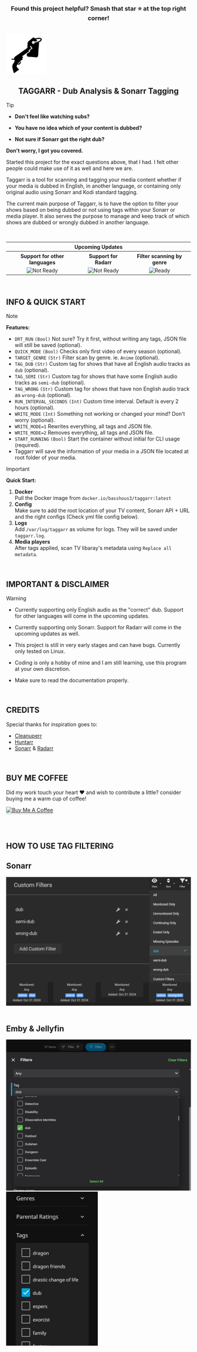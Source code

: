 
<h3 align="center"> Found this project helpful? Smash that star ⭐️ at the top right corner! </h3> 

<br>
<img width="110px" src=".images/taggarr_logo_whitebackground_round.png" alt=""></img> 

<h2 align="center">TAGGARR - Dub Analysis & Sonarr Tagging</h2> 

> [!TIP]
> 
> - **Don't feel like watching subs?**
>
> - **You have no idea which of your content is dubbed?**
>
> - **Not sure if Sonarr got the right dub?**
>
> **Don't worry, I got you covered.**

Started this project for the exact questions above, that I had. I felt other people could make use of it as well and here we are.

Taggarr is a tool for scanning and tagging your media content whether if your media is dubbed in English, in another language, or containing only original audio using Sonarr and Kodi standard tagging.

The current main purpose of Taggarr, is to have the option to filter your shows based on being dubbed or not using tags within your Sonarr or media player. It also serves the purpose to manage and keep track of which shows are dubbed or wrongly dubbed in another language. 

<br>

<div align="center">
  
<table>
  <tr>
    <th colspan="3" align="center">Upcoming Updates</th>
  </tr>
  <tr>
    <th>Support for other languages</th>
    <th>Support for Radarr</th>
    <th>Filter scanning by genre</th>
  </tr>
  <tr>
    <td align="center"><img src="https://img.shields.io/badge/Status-Not%20Ready-red?style=flat" alt="Not Ready" /></td>
    <td align="center"><img src="https://img.shields.io/badge/Status-Not%20Ready-red?style=flat" alt="Not Ready" /></td>
    <td align="center"><img src="https://img.shields.io/badge/Status-Ready-green?style=flat" alt="Ready" /></td>
  </tr>
</table>

</div>
<br>

## INFO & QUICK START
> [!NOTE]
> **Features:**
> - `DRT_RUN` `(Bool)` Not sure? Try it first, without writing any tags, JSON file will still be saved (optional).
> - `QUICK_MODE` `(Bool)` Checks only first video of every season (optional).
> - `TARGET_GENRE` `(Str)` Filter scan by genre. ie. `Anime` (optional).
> - `TAG_DUB` `(Str)` Custom tag for shows that have all English audio tracks as `dub` (optional).
> - `TAG_SEMI` `(Str)` Custom tag for shows that have some English audio tracks as `semi-dub` (optional).
> - `TAG_WRONG` `(Str)` Custom tag for shows that have non English audio track as `wrong-dub` (optional).
> - `RUN_INTERVAL_SECONDS` `(Int)` Custom time interval. Default is every 2 hours (optional).
> - `WRITE_MODE` `(Int)` Something not working or changed your mind? Don't worry (optional).
> - `WRITE_MODE=1` Rewrites everything, all tags and JSON file.
> - `WRITE_MODE=2` Removes everything, all tags and JSON file.
> - `START_RUNNING` `(Bool)` Start the container without initial for CLI usage (required).
> - Taggarr will save the information of your media in a JSON file located at root folder of your media.

> [!IMPORTANT]
> **Quick Start:**
>
> 1. **Docker**  
> Pull the Docker image from `docker.io/basshous3/taggarr:latest`
> 2. **Config**  
> Make sure to add the root location of your TV content, Sonarr API + URL and the right configs (Check yml file config below).
> 3. **Logs**  
> Add `/var/log/taggarr` as volume for logs. They will be saved under `taggarr.log`.
> 4. **Media players**  
> After tags applied, scan TV libaray's metadata using `Replace all metadata`.

<br>

## IMPORTANT & DISCLAIMER

> [!WARNING]
> - Currently supporting only English audio as the "correct" dub. Support for other languages will come in the upcoming updates.
>    
> - Currently supporting only Sonarr. Support for Radarr will come in the upcoming updates as well.
> - This project is still in very early stages and can have bugs. Currently only tested on Linux.
> - Coding is only a hobby of mine and I am still learning, use this program at your own discretion.
> - Make sure to read the documentation properly.

<br>

## CREDITS
Special thanks for inspiration goes to:
- [Cleanuperr](https://github.com/flmorg/cleanuperr)
- [Huntarr](https://github.com/plexguide/Huntarr)
- [Sonarr](https://github.com/Sonarr/Sonarr) & [Radarr](https://github.com/Radarr/Radarr)

<br>

## BUY ME COFFEE
Did my work touch your heart ❤️ and wish to contribute a little? consider buying me a warm cup of coffee!

<a href="https://ko-fi.com/basshouse" target="_blank"><img src="https://cdn.prod.website-files.com/5c14e387dab576fe667689cf/670f5a0172b90570b1c21dab_kofi_logo.png" alt="Buy Me A Coffee" style="height: 41px !important;width: 150px !important;box-shadow: 0px 3px 2px 0px rgba(190, 190, 190, 0.5) !important;-webkit-box-shadow: 0px 3px 2px 0px rgba(190, 190, 190, 0.5) !important;" ></a>


<br><br>
## HOW TO USE TAG FILTERING
## Sonarr
<img width="510px" src=".images/sonarr_.jpg" alt=""></img>
<br><br>
## Emby & Jellyfin
<img width="510px" src=".images/emby.png" alt=""></img>  <img width="250px" src=".images/jellyfin.jpg" alt=""></img> 




